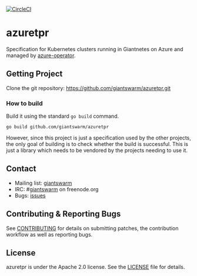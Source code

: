 [![CircleCI](https://circleci.com/gh/giantswarm/azuretpr.svg?style=shield)](https://circleci.com/gh/giantswarm/azuretpr)

# azuretpr

Specification for Kubernetes clusters running in Giantnetes on Azure and managed
by [azure-operator](https://github.com/giantswarm/azure-operator).

## Getting Project

Clone the git repository: https://github.com/giantswarm/azuretpr.git

### How to build

Build it using the standard `go build` command.

```
go build github.com/giantswarm/azuretpr
```

However, since this project is just a specification used by the other projects,
the only goal of building is to check whether the build is successful. This is
just a library which needs to be vendored by the projects needing to use it.

## Contact

- Mailing list: [giantswarm](https://groups.google.com/forum/!forum/giantswarm)
- IRC: #[giantswarm](irc://irc.freenode.org:6667/#giantswarm) on freenode.org
- Bugs: [issues](https://github.com/giantswarm/azuretpr/issues)

## Contributing & Reporting Bugs

See [CONTRIBUTING](CONTRIBUTING.md) for details on submitting patches, the
contribution workflow as well as reporting bugs.

## License

azuretpr is under the Apache 2.0 license. See the [LICENSE](LICENSE) file for
details.
